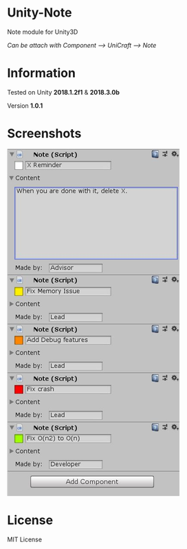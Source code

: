 # Unity-Note

Note module for Unity3D

*Can be attach with Component --> UniCraft --> Note*

# Information

Tested on Unity **2018.1.2f1** & **2018.3.0b**

Version **1.0.1**

# Screenshots

<img align="center" src="Resources/Note-Preview.JPG">

# License

MIT License
